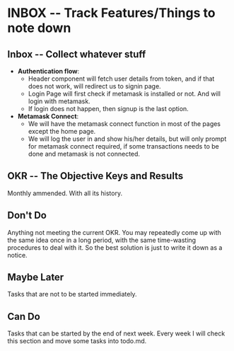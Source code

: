 # INBOX -- Track Features/Things to note down

## Inbox -- Collect whatever stuff

- **Authentication flow**:
    - Header component will fetch user details from token, and if that does not work, will redirect us to signin page.
    - Login Page will first check if metamask is installed or not. And will login with metamask.
    - If login does not happen, then signup is the last option.
- **Metamask Connect**:
    - We will have the metamask connect function in most of the pages except the home page.
    - We will log the user in and show his/her details, but will only prompt for metamask connect required, if some transactions needs to be done and metamask is not connected.

## OKR -- The Objective Keys and Results

Monthly ammended. With all its history.

## Don't Do

Anything not meeting the current OKR. You may repeatedly come up with the same idea once in a long period, with the same time-wasting procedures to deal with it. So the best solution is just to write it down as a notice.

## Maybe Later

Tasks that are not to be started immediately.

## Can Do

Tasks that can be started by the end of next week. Every week I will check this section and move some tasks into todo.md.
